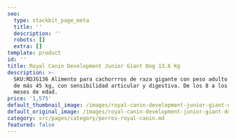 ```yaml
---
seo:
  type: stackbit_page_meta
  title: ''
  description: ''
  robots: []
  extra: []
template: product
id: ''
title: Royal Canin Development Junior Giant Dog 13.6 Kg
description: >-
  SKU:RDJG136 Alimento para cachorrros de raza gigante con peso adulto objetivo
  de más 45 kg, con sensibilidad articular y digestiva. De los 8 a los 18/24
  meses de edad.
price: '1,575'
default_thumbnail_image: /images/royal-canin-development-junior-giant-dog.jpg
default_original_image: /images/royal-canin-development-junior-giant-dog.jpg
category: src/pages/category/perros-royal-canin.md
featured: false
---
```

